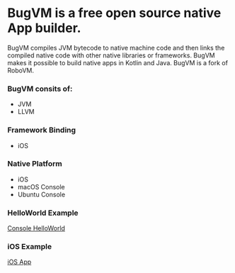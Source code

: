 # BugVM is a free open source native App builder.

BugVM compiles JVM bytecode to native machine code and then links the compiled native code with other native libraries or frameworks.
BugVM makes it possible to build native apps in Kotlin and Java. BugVM is a fork of RoboVM.

### BugVM consits of:

* JVM
* LLVM

### Framework Binding
* iOS

### Native Platform

* iOS
* macOS Console
* Ubuntu Console


### HelloWorld Example

[Console HelloWorld](https://github.com/bugvm/bugvm-helloworld)


### iOS Example

[iOS App](https://github.com/bugvm/bugvm-ios)